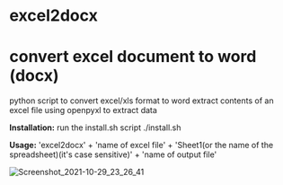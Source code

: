 # excel2docx
# convert excel document to word (docx)
python script to convert excel/xls format to word
extract contents of an excel file
using openpyxl to extract data


**Installation:**
run the install.sh script
./install.sh

**Usage:**
'excel2docx' + 'name of excel file' + 'Sheet1(or the name of the spreadsheet)(it's case sensitive)' + 'name of output file'

![Screenshot_2021-10-29_23_26_41](https://user-images.githubusercontent.com/32548080/139518794-27d79ba5-be90-43fd-b3a2-c2a5b98b5504.png)
